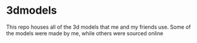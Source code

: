 # 3dmodels
This repo houses all of the 3d models that me and my friends use. Some of the models were made by me, while others were sourced online
